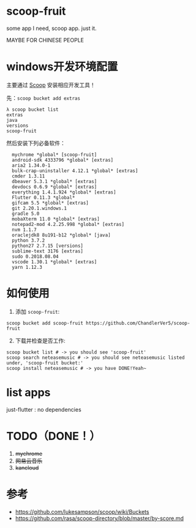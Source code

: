 # scoop-fruit
some app I need, scoop app. just it.

MAYBE FOR CHINESE PEOPLE

# windows开发环境配置
主要通过 [Scoop](https://github.com/lukesampson/scoop) 安装相应开发工具！

先：`scoop bucket add extras`
```
λ scoop bucket list
extras
java
versions
scoop-fruit
```

然后安装下列必备软件：

```
  mychrome *global* [scoop-fruit]
  android-sdk 4333796 *global* [extras]
  aria2 1.34.0-1
  bulk-crap-uninstaller 4.12.1 *global* [extras]
  cmder 1.3.11
  dbeaver 5.3.1 *global* [extras]
  devdocs 0.6.9 *global* [extras]
  everything 1.4.1.924 *global* [extras]
  Flutter 0.11.3 *global*
  gifcam 5.5 *global* [extras]
  git 2.20.1.windows.1
  gradle 5.0
  mobaXterm 11.0 *global* [extras]
  notepad2-mod 4.2.25.998 *global* [extras]
  nvm 1.1.7
  oraclejdk8 8u191-b12 *global* [java]
  python 3.7.2
  python27 2.7.15 [versions]
  sublime-text 3176 [extras]
  sudo 0.2018.08.04
  vscode 1.30.1 *global* [extras]
  yarn 1.12.3
```

# 如何使用
1. 添加 `scoop-fruit`:
```
scoop bucket add scoop-fruit https://github.com/ChandlerVer5/scoop-fruit
```

2. 下载并检查是否工作:
```
scoop bucket list # -> you should see 'scoop-fruit'
scoop search neteasemusic # -> you should see neteasemusic listed under, 'scoop-fruit bucket:'
scoop install neteasemusic # -> you have DONE!Yeah~
```

# list apps
just-flutter : no dependencies
 
# TODO（DONE！）
1. ~~mychrome~~
2. ~~网易云音乐~~
3. ~~kancloud~~

# 参考
* https://github.com/lukesampson/scoop/wiki/Buckets
* https://github.com/rasa/scoop-directory/blob/master/by-score.md